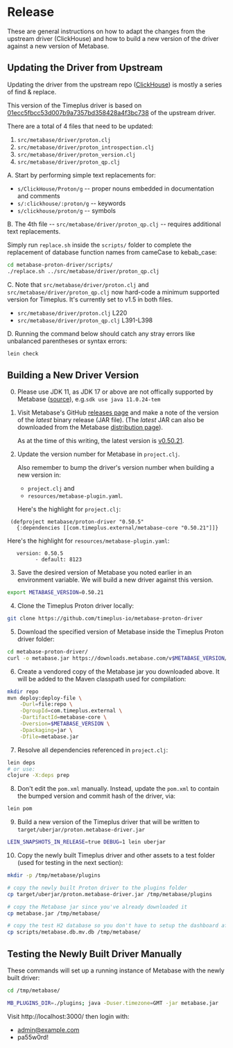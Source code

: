 # Release
These are general instructions on how to adapt the changes from the upstream driver (ClickHouse) and how to build a new version of the driver against a new version of Metabase.

## Updating the Driver from Upstream
Updating the driver from the upstream repo ([ClickHouse](https://github.com/ClickHouse/metabase-clickhouse-driver)) is mostly a series of find & replace.

This version of the Timeplus driver is based on [01ecc5fbcc53d007b9a7357bd358428a4f3bc738](https://github.com/ClickHouse/metabase-clickhouse-driver/commit/01ecc5fbcc53d007b9a7357bd358428a4f3bc738) of the upstream driver.

There are a total of 4 files that need to be updated:
1. `src/metabase/driver/proton.clj`
2. `src/metabase/driver/proton_introspection.clj`
3. `src/metabase/driver/proton_version.clj`
4. `src/metabase/driver/proton_qp.clj`

A. Start by performing simple text replacements for:
  * `s/ClickHouse/Proton/g` -- proper nouns embedded in documentation and comments
  * `s/:clickhouse/:proton/g` -- keywords
  * `s/clickhouse/proton/g` -- symbols

B. The 4th file -- `src/metabase/driver/proton_qp.clj` -- requires additional text replacements.

   Simply run `replace.sh` inside the `scripts/` folder to complete the replacement of database function names from cameCase to kebab_case:
```bash
cd metabase-proton-driver/scripts/
./replace.sh ../src/metabase/driver/proton_qp.clj
```

C. Note that `src/metabase/driver/proton.clj` and `src/metabase/driver/proton_qp.clj` now hard-code a minimum supported version for Timeplus. It's currently set to v1.5 in both files.
* `src/metabase/driver/proton.clj` L220
* `src/metabase/driver/proton_qp.clj` L391-L398


D. Running the command below should catch any stray errors like unbalanced parentheses or syntax errors: 
```bash
lein check
```

## Building a New Driver Version
0. Please use JDK 11, as JDK 17 or above are not offically supported by Metabase ([source](https://github.com/metabase/metabase/issues/47207#issuecomment-2309931552)), e.g.`sdk use java 11.0.24-tem`
1. Visit Metabase's GitHub [releases page](https://github.com/metabase/metabase/releases) and make a note of the version of the _latest_ binary release (JAR file).
(The _latest_ JAR can also be downloaded from the Metabase [distribution page](https://metabase.com/start/jar.html)).

   As at the time of this writing, the latest version is [v0.50.21](https://github.com/metabase/metabase/releases/tag/v0.50.21).

2. Update the version number for Metabase in `project.clj`.
   
   Also remember to bump the driver's version number when building a new version in:
   * `project.clj` and
   * `resources/metabase-plugin.yaml`.

   Here's the highlight for `project.clj`:
```
 (defproject metabase/proton-driver "0.50.5"
   {:dependencies [[com.timeplus.external/metabase-core "0.50.21"]]}
```

   Here's the highlight for `resources/metabase-plugin.yaml`:
```
   version: 0.50.5
         - default: 8123
```

3. Save the desired version of Metabase you noted earlier in an environment variable. We will build a new driver against this version.
```bash
export METABASE_VERSION=0.50.21
```

4. Clone the Timeplus Proton driver locally:
```bash
git clone https://github.com/timeplus-io/metabase-proton-driver
```

5. Download the specified version of Metabase inside the Timeplus Proton driver folder:
```bash
cd metabase-proton-driver/
curl -o metabase.jar https://downloads.metabase.com/v$METABASE_VERSION/metabase.jar
```

6. Create a vendored copy of the Metabase jar you downloaded above. It will be added to the Maven classpath used for compilation:
```bash
mkdir repo
mvn deploy:deploy-file \
    -Durl=file:repo \
    -DgroupId=com.timeplus.external \
    -DartifactId=metabase-core \
    -Dversion=$METABASE_VERSION \
    -Dpackaging=jar \
    -Dfile=metabase.jar
```

7. Resolve all dependencies referenced in `project.clj`:
```bash
lein deps
# or use:
clojure -X:deps prep
```

8. Don't edit the `pom.xml` manually. Instead, update the `pom.xml` to contain the bumped version and commit hash of the driver, via:
```bash
lein pom
```

9. Build a new version of the Timeplus driver that will be written to `target/uberjar/proton.metabase-driver.jar`
```bash
LEIN_SNAPSHOTS_IN_RELEASE=true DEBUG=1 lein uberjar
```

10. Copy the newly built Timeplus driver and other assets to a test folder (used for testing in the next section):
```bash
mkdir -p /tmp/metabase/plugins

# copy the newly built Proton driver to the plugins folder
cp target/uberjar/proton.metabase-driver.jar /tmp/metabase/plugins

# copy the Metabase jar since you've already downloaded it
cp metabase.jar /tmp/metabase/

# copy the test H2 database so you don't have to setup the dashboard afresh
cp scripts/metabase.db.mv.db /tmp/metabase/
```


## Testing the Newly Built Driver Manually
These commands will set up a running instance of Metabase with the newly built driver:

```bash
cd /tmp/metabase/

MB_PLUGINS_DIR=./plugins; java -Duser.timezone=GMT -jar metabase.jar
```

Visit http://localhost:3000/ then login with:
* admin@example.com
* pa55w0rd!

